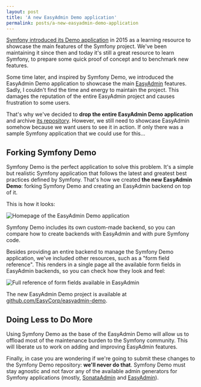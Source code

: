 ```yaml
---
layout: post
title: 'A new EasyAdmin Demo application'
permalink: posts/a-new-easyadmin-demo-application
---
```


[Symfony introduced its Demo application][1] in 2015 as a learning resource to
showcase the main features of the Symfony project. We've been maintaining it
since then and today it's still a great resource to learn Symfony, to prepare
some quick proof of concept and to benchmark new features.

Some time later, and inspired by Symfony Demo, we introduced the EasyAdmin Demo
application to showcase the main [EasyAdmin][2] features. Sadly, I couldn't
find the time and energy to maintain the project. This damages the reputation of
the entire EasyAdmin project and causes frustration to some users.

That's why we've decided to **drop the entire EasyAdmin Demo application** and
archive [its repository][3]. However, we still need to showcase EasyAdmin
somehow because we want users to see it in action. If only there was a sample
Symfony application that we could use for this...

Forking Symfony Demo
--------------------

Symfony Demo is the perfect application to solve this problem. It's a simple
but realistic Symfony application that follows the latest and greatest best
practices defined by Symfony. That's how we created **the new EasyAdmin Demo**:
forking Symfony Demo and creating an EasyAdmin backend on top of it.

This is how it looks:

<img src="{{site.url}}/images/easyadmin-demo-index.png" alt="Homepage of the EasyAdmin Demo application" />

Symfony Demo includes its own custom-made backend, so you can compare how to
create backends with EasyAdmin and with pure Symfony code.

Besides providing an entire backend to manage the Symfony Demo application,
we've included other resources, such as a "form field reference". This renders
in a single page all the available form fields in EasyAdmin backends, so you
can check how they look and feel:

<img src="{{site.url}}/images/easyadmin-demo-field-reference.png" alt="Full reference of form fields available in EasyAdmin" />

The new EasyAdmin Demo project is available at [github.com/EasyCorp/easyadmin-demo][4].

Doing Less to Do More
---------------------

Using Symfony Demo as the base of the EasyAdmin Demo will allow us to offload
most of the maintenance burden to the Symfony community. This will liberate us
to work on adding and improving EasyAdmin features.

Finally, in case you are wondering if we're going to submit these changes to the
Symfony Demo repository: **we'll never do that**. Symfony Demo must stay
agnostic and not favor any of the available admin generators for Symfony
applications (mostly, [SonataAdmin][5] and [EasyAdmin][2]).

[1]: https://symfony.com/blog/introducing-the-symfony-demo-application
[2]: https://github.com/EasyCorp/EasyAdminBundle/
[3]: https://github.com/javiereguiluz/easy-admin-demo
[4]: https://github.com/EasyCorp/easyadmin-demo
[5]: https://github.com/sonata-project/SonataAdminBundle
